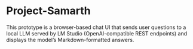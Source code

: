 # Project-Samarth
This prototype is a browser-based chat UI that sends user questions to a local LLM served by LM Studio (OpenAI-compatible REST endpoints) and displays the model’s Markdown-formatted answers.
